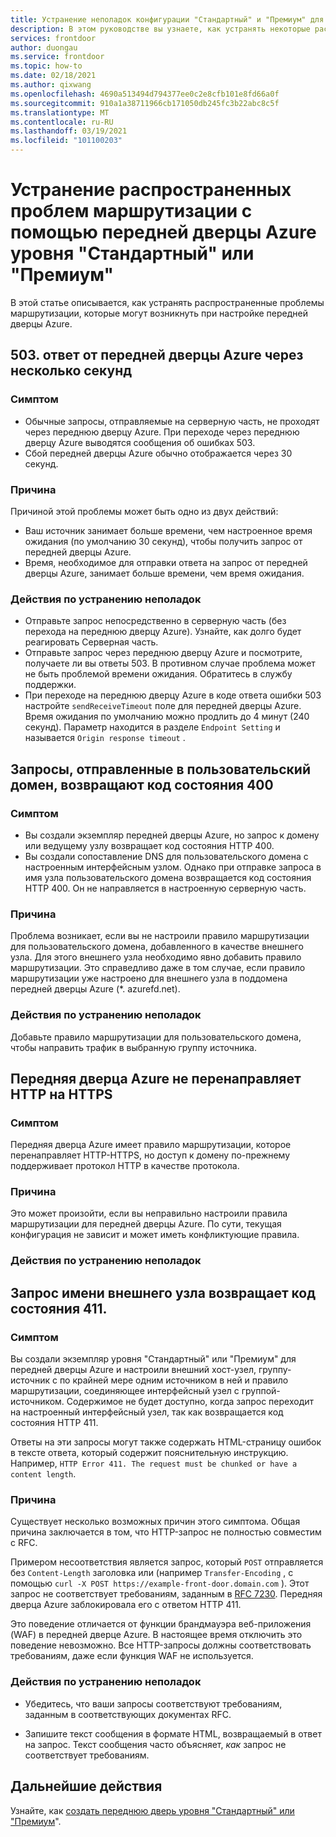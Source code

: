 ```yaml
---
title: Устранение неполадок конфигурации "Стандартный" и "Премиум" для передней дверцы Azure
description: В этом руководстве вы узнаете, как устранять некоторые распространенные проблемы, которые могут возникнуть при работе с экземпляром уровня "Стандартный" или "Премиум" для передней дверцы Azure.
services: frontdoor
author: duongau
ms.service: frontdoor
ms.topic: how-to
ms.date: 02/18/2021
ms.author: qixwang
ms.openlocfilehash: 4690a513494d794377ee0c2e8cfb101e8fd66a0f
ms.sourcegitcommit: 910a1a38711966cb171050db245fc3b22abc8c5f
ms.translationtype: MT
ms.contentlocale: ru-RU
ms.lasthandoff: 03/19/2021
ms.locfileid: "101100203"
---
```

# <a name="troubleshooting-common-routing-problems-with-azure-front-door-standardpremium"></a>Устранение распространенных проблем маршрутизации с помощью передней дверцы Azure уровня "Стандартный" или "Премиум"

В этой статье описывается, как устранять распространенные проблемы маршрутизации, которые могут возникнуть при настройке передней дверцы Azure.

## <a name="503-response-from-azure-front-door-after-a-few-seconds"></a>503. ответ от передней дверцы Azure через несколько секунд

### <a name="symptom"></a>Симптом

* Обычные запросы, отправляемые на серверную часть, не проходят через переднюю дверцу Azure. При переходе через переднюю дверцу Azure выводятся сообщения об ошибках 503.
* Сбой передней дверцы Azure обычно отображается через 30 секунд.

### <a name="cause"></a>Причина

Причиной этой проблемы может быть одно из двух действий:
 
* Ваш источник занимает больше времени, чем настроенное время ожидания (по умолчанию 30 секунд), чтобы получить запрос от передней дверцы Azure.
* Время, необходимое для отправки ответа на запрос от передней дверцы Azure, занимает больше времени, чем время ожидания. 

### <a name="troubleshooting-steps"></a>Действия по устранению неполадок

* Отправьте запрос непосредственно в серверную часть (без перехода на переднюю дверцу Azure). Узнайте, как долго будет реагировать Серверная часть.
* Отправьте запрос через переднюю дверцу Azure и посмотрите, получаете ли вы ответы 503. В противном случае проблема может не быть проблемой времени ожидания. Обратитесь в службу поддержки.
* При переходе на переднюю дверцу Azure в коде ответа ошибки 503 настройте `sendReceiveTimeout` поле для передней дверцы Azure. Время ожидания по умолчанию можно продлить до 4 минут (240 секунд). Параметр находится в разделе `Endpoint Setting` и называется `Origin response timeout` . 

## <a name="requests-sent-to-the-custom-domain-return-a-400-status-code"></a>Запросы, отправленные в пользовательский домен, возвращают код состояния 400

### <a name="symptom"></a>Симптом

* Вы создали экземпляр передней дверцы Azure, но запрос к домену или ведущему узлу возвращает код состояния HTTP 400.
* Вы создали сопоставление DNS для пользовательского домена с настроенным интерфейсным узлом. Однако при отправке запроса в имя узла пользовательского домена возвращается код состояния HTTP 400. Он не направляется в настроенную серверную часть.

### <a name="cause"></a>Причина

Проблема возникает, если вы не настроили правило маршрутизации для пользовательского домена, добавленного в качестве внешнего узла. Для этого внешнего узла необходимо явно добавить правило маршрутизации. Это справедливо даже в том случае, если правило маршрутизации уже настроено для внешнего узла в поддомена передней дверцы Azure (*. azurefd.net).

### <a name="troubleshooting-steps"></a>Действия по устранению неполадок

Добавьте правило маршрутизации для пользовательского домена, чтобы направить трафик в выбранную группу источника.

## <a name="azure-front-door-doesnt-redirect-http-to-https"></a>Передняя дверца Azure не перенаправляет HTTP на HTTPS

### <a name="symptom"></a>Симптом

Передняя дверца Azure имеет правило маршрутизации, которое перенаправляет HTTP-HTTPS, но доступ к домену по-прежнему поддерживает протокол HTTP в качестве протокола.

### <a name="cause"></a>Причина

Это может произойти, если вы неправильно настроили правила маршрутизации для передней дверцы Azure. По сути, текущая конфигурация не зависит и может иметь конфликтующие правила.

### <a name="troubleshooting-steps"></a>Действия по устранению неполадок


## <a name="request-to-the-frontend-host-name-returns-a-411-status-code"></a>Запрос имени внешнего узла возвращает код состояния 411.

### <a name="symptom"></a>Симптом

Вы создали экземпляр уровня "Стандартный" или "Премиум" для передней дверцы Azure и настроили внешний хост-узел, группу-источник с по крайней мере одним источником в ней и правило маршрутизации, соединяющее интерфейсный узел с группой-источником. Содержимое не будет доступно, когда запрос переходит на настроенный интерфейсный узел, так как возвращается код состояния HTTP 411.

Ответы на эти запросы могут также содержать HTML-страницу ошибок в тексте ответа, который содержит пояснительную инструкцию. Например, `HTTP Error 411. The request must be chunked or have a content length`.

### <a name="cause"></a>Причина

Существует несколько возможных причин этого симптома. Общая причина заключается в том, что HTTP-запрос не полностью совместим с RFC. 

Примером несоответствия является запрос, который `POST` отправляется без `Content-Length` заголовка или (например `Transfer-Encoding` , с помощью `curl -X POST https://example-front-door.domain.com` ). Этот запрос не соответствует требованиям, заданным в [RFC 7230](https://tools.ietf.org/html/rfc7230#section-3.3.2). Передняя дверца Azure заблокировала его с ответом HTTP 411.

Это поведение отличается от функции брандмауэра веб-приложения (WAF) в передней дверце Azure. В настоящее время отключить это поведение невозможно. Все HTTP-запросы должны соответствовать требованиям, даже если функция WAF не используется.

### <a name="troubleshooting-steps"></a>Действия по устранению неполадок

- Убедитесь, что ваши запросы соответствуют требованиям, заданным в соответствующих документах RFC.

- Запишите текст сообщения в формате HTML, возвращаемый в ответ на запрос. Текст сообщения часто объясняет, *как* запрос не соответствует требованиям.

## <a name="next-steps"></a>Дальнейшие действия

Узнайте, как [создать переднюю дверь уровня "Стандартный" или "Премиум](create-front-door-portal.md)".
